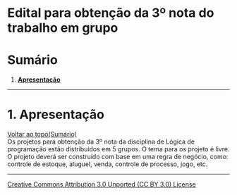 # Edital para obtenção da 3º nota do trabalho em grupo  
# Sumário

1. **[Apresentação](#1-apresentação)**    

---

# 1. Apresentação  
[Voltar ao topo(Sumário)](#sumário)  
Os projetos para obtenção da 3º nota da disciplina de Lógica de programação estão distribuidos em 5 grupos. O tema para os projeto é livre. O projeto deverá ser construído com base em uma regra de negócio, como: controle de estoque, aluguel, venda, controle de processo, jogo, etc.



---

[Creative Commons Attribution 3.0 Unported (CC BY 3.0) License](http://creativecommons.org/licenses/by/3.0/)
